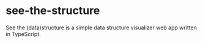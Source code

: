 # see-the-structure
See the (data)structure is a simple data structure visualizer web app written in TypeScript.
